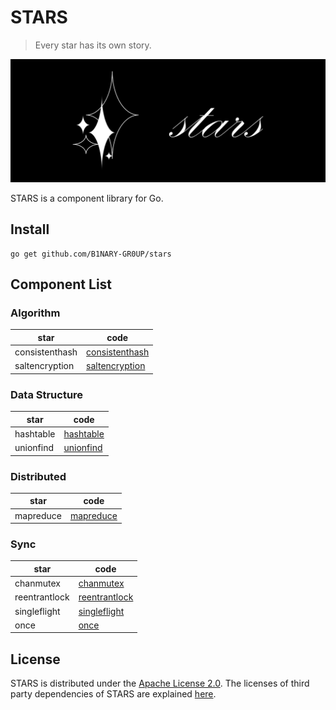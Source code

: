 # STARS

> Every star has its own story.

![stars](images/stars.png)

STARS is a component library for Go.

## Install

```shell
go get github.com/B1NARY-GR0UP/stars
```

## Component List

### Algorithm

| star           | code                                       |
|----------------|--------------------------------------------|
| consistenthash | [consistenthash](algorithm/consistenthash) |
| saltencryption | [saltencryption](algorithm/saltencryption) |

### Data Structure

| star      | code                                 |
|-----------|--------------------------------------|
| hashtable | [hashtable](datastructure/hashtable) |
| unionfind | [unionfind](datastructure/unionfind) |

### Distributed

| star      | code                               |
|-----------|------------------------------------|
| mapreduce | [mapreduce](distributed/mapreduce) |

### Sync

| star          | code                                   |
|---------------|----------------------------------------|
| chanmutex     | [chanmutex](sync/chanmutex.go)         |
| reentrantlock | [reentrantlock](sync/reentrantlock.go) |
| singleflight  | [singleflight](sync/singleflight.go)   |
| once          | [once](sync/once.go)                   |

## License

STARS is distributed under the [Apache License 2.0](./LICENSE). The licenses of third party dependencies of STARS are explained [here](./licenses).